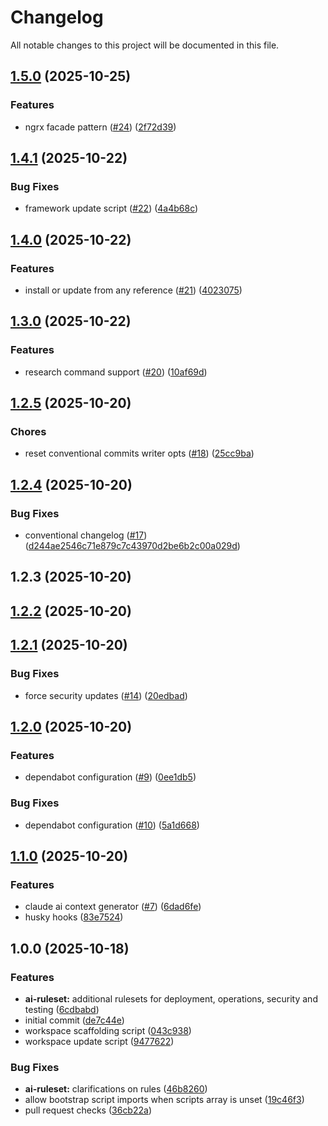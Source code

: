 # Changelog

All notable changes to this project will be documented in this file.

## [1.5.0](https://github.com/forepath/tsef/compare/v1.4.1...v1.5.0) (2025-10-25)


### Features

* ngrx facade pattern ([#24](https://github.com/forepath/tsef/issues/24)) ([2f72d39](https://github.com/forepath/tsef/commit/2f72d39154235feeb89514152cdd588514fc0dde))

## [1.4.1](https://github.com/forepath/tsef/compare/v1.4.0...v1.4.1) (2025-10-22)


### Bug Fixes

* framework update script ([#22](https://github.com/forepath/tsef/issues/22)) ([4a4b68c](https://github.com/forepath/tsef/commit/4a4b68c6dfdbd5a78207f30c212eb764fc29b411))

## [1.4.0](https://github.com/forepath/tsef/compare/v1.3.0...v1.4.0) (2025-10-22)


### Features

* install or update from any reference ([#21](https://github.com/forepath/tsef/issues/21)) ([4023075](https://github.com/forepath/tsef/commit/4023075932f93ec6514c8a9f79266f8e0cdc50d6))

## [1.3.0](https://github.com/forepath/tsef/compare/v1.2.5...v1.3.0) (2025-10-22)


### Features

* research command support ([#20](https://github.com/forepath/tsef/issues/20)) ([10af69d](https://github.com/forepath/tsef/commit/10af69d3a24782885f32195ae7504081cb44e3fc))

## [1.2.5](https://github.com/forepath/tsef/compare/v1.2.4...v1.2.5) (2025-10-20)


### Chores

* reset conventional commits writer opts ([#18](https://github.com/forepath/tsef/issues/18)) ([25cc9ba](https://github.com/forepath/tsef/commit/25cc9ba1f79b67d52f301b3904602f64ff12c219))

## [1.2.4](https://github.com/forepath/tsef/compare/v1.2.3...v1.2.4) (2025-10-20)



### Bug Fixes

- conventional changelog ([#17](https://github.com/forepath/tsef/issues/17)) ([d244ae2546c71e879c7c43970d2be6b2c00a029d](///commit/d244ae2546c71e879c7c43970d2be6b2c00a029d))

## 1.2.3 (2025-10-20)

## [1.2.2](https://github.com/forepath/tsef/compare/v1.2.1...v1.2.2) (2025-10-20)

## [1.2.1](https://github.com/forepath/tsef/compare/v1.2.0...v1.2.1) (2025-10-20)


### Bug Fixes

* force security updates ([#14](https://github.com/forepath/tsef/issues/14)) ([20edbad](https://github.com/forepath/tsef/commit/20edbadacec5c321c00b601c596e130fd09dabb0))

## [1.2.0](https://github.com/forepath/tsef/compare/v1.1.0...v1.2.0) (2025-10-20)


### Features

* dependabot configuration ([#9](https://github.com/forepath/tsef/issues/9)) ([0ee1db5](https://github.com/forepath/tsef/commit/0ee1db513457d0f6ed7a923544b553239def2bd5))


### Bug Fixes

* dependabot configuration ([#10](https://github.com/forepath/tsef/issues/10)) ([5a1d668](https://github.com/forepath/tsef/commit/5a1d668319a15571fdc24f65aa0a9341bc1645ea))

## [1.1.0](https://github.com/forepath/tsef/compare/v1.0.0...v1.1.0) (2025-10-20)


### Features

* claude ai context generator ([#7](https://github.com/forepath/tsef/issues/7)) ([6dad6fe](https://github.com/forepath/tsef/commit/6dad6fe35523395274ba39db8e0bb501d8dbeed2))
* husky hooks ([83e7524](https://github.com/forepath/tsef/commit/83e7524ac71f140672d663e82295c76043d951d0))

## 1.0.0 (2025-10-18)


### Features

* **ai-ruleset:** additional rulesets for deployment, operations, security and testing ([6cdbabd](https://github.com/forepath/tsef/commit/6cdbabd634a848a4806addb23d4a48d661c2eb5a))
* initial commit ([de7c44e](https://github.com/forepath/tsef/commit/de7c44e000bf6e66a4785840d5d07fcb6b893aab))
* workspace scaffolding script ([043c938](https://github.com/forepath/tsef/commit/043c938dcea62f579b5698232f484ea61eb9c534))
* workspace update script ([9477622](https://github.com/forepath/tsef/commit/947762255e16023b82b39f1e8688edbde7127a14))


### Bug Fixes

* **ai-ruleset:** clarifications on rules ([46b8260](https://github.com/forepath/tsef/commit/46b82605ede60ceaaf7f7b6e6915ff42d1ee072d))
* allow bootstrap script imports when scripts array is unset ([19c46f3](https://github.com/forepath/tsef/commit/19c46f3462bb4731257fe6e07dc12a005f9a094e))
* pull request checks ([36cb22a](https://github.com/forepath/tsef/commit/36cb22a830456e429ddb8c419f83347b8325f361))
